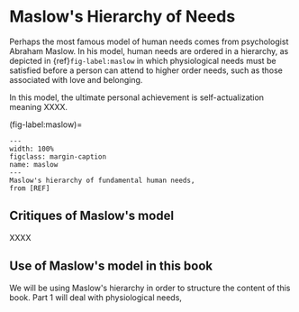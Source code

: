 # Maslow's Hierarchy of Needs

Perhaps the most famous model of human needs comes from psychologist Abraham Maslow.
In his model,
human needs are ordered in a hierarchy,
as depicted in {ref}```fig-label:maslow```
in which physiological needs must be satisfied 
before a person can attend to higher order needs,
such as those associated with love and belonging.

In this model, 
the ultimate personal achievement is self-actualization
meaning XXXX.


(fig-label:maslow)=
```{figure} ../../images/1_Introduction/Maslow.pdf
---
width: 100%
figclass: margin-caption
name: maslow
---
Maslow's hierarchy of fundamental human needs,
from [REF]
```

## Critiques of Maslow's model

XXXX

## Use of Maslow's model in this book

We will be using Maslow's hierarchy in order to structure the content of this book.
Part 1 will deal with physiological needs,
 

